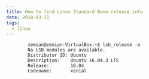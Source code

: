```yaml
---
title: How to find Linux Standard Base release info
date: 2018-03-11
tags:
  - linux
---
```


            zemian@zemian-VirtualBox:~$ lsb_release -a
            No LSB modules are available.
            Distributor ID: Ubuntu
            Description:    Ubuntu 16.04.3 LTS
            Release:        16.04
            Codename:       xenial
